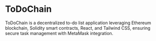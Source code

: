 # ToDoChain
ToDoChain is a decentralized to-do list application leveraging Ethereum blockchain, Solidity smart contracts, React, and Tailwind CSS, ensuring secure task management with MetaMask integration.
